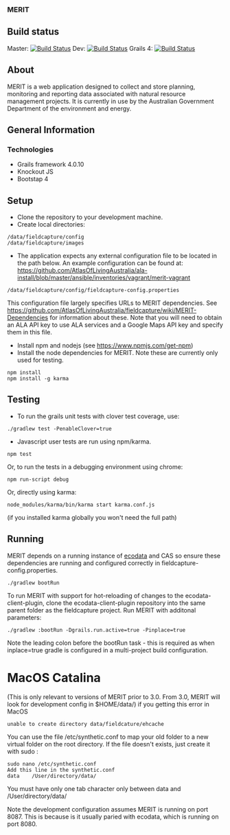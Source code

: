 ### MERIT   
## Build status 
Master: [![Build Status](https://travis-ci.com/AtlasOfLivingAustralia/fieldcapture.svg?branch=master)](https://travis-ci.com/AtlasOfLivingAustralia/fieldcapture)
Dev: [![Build Status](https://travis-ci.com/AtlasOfLivingAustralia/fieldcapture.svg?branch=dev)](https://travis-ci.com/AtlasOfLivingAustralia/fieldcapture)
Grails 4: [![Build Status](https://travis-ci.com/AtlasOfLivingAustralia/fieldcapture.svg?branch=feature/grails4)](https://travis-ci.com/AtlasOfLivingAustralia/fieldcapture)

## About
MERIT is a web application designed to collect and store planning, monitoring and reporting data associated with natural resource management projects.
It is currently in use by the Australian Government Department of the environment and energy. 

## General Information
### Technologies
* Grails framework 4.0.10
* Knockout JS
* Bootstap 4

## Setup
* Clone the repository to your development machine.
* Create local directories: 
```
/data/fieldcapture/config
/data/fieldcapture/images
```
* The application expects any external configuration file to be located in the path below.  An example configuration can be found at: https://github.com/AtlasOfLivingAustralia/ala-install/blob/master/ansible/inventories/vagrant/merit-vagrant
```
/data/fieldcapture/config/fieldcapture-config.properties
```
This configuration file largely specifies URLs to MERIT dependencies.  See https://github.com/AtlasOfLivingAustralia/fieldcapture/wiki/MERIT-Dependencies for information about these.
Note that you will need to obtain an ALA API key to use ALA services and a Google Maps API key and specify them in this file.

* Install npm and nodejs (see https://www.npmjs.com/get-npm)
* Install the node dependencies for MERIT.  Note these are currently only used for testing.

```
npm install
npm install -g karma
```

## Testing
* To run the grails unit tests with clover test coverage, use:
```
./gradlew test -PenableClover=true
```

* Javascript user tests are run using npm/karma.
```
npm test
```
Or, to run the tests in a debugging environment using chrome:
```
npm run-script debug
```
Or, directly using karma:
```
node_modules/karma/bin/karma start karma.conf.js
```

(if you installed karma globally you won't need the full path)


## Running
MERIT depends on a running instance of [ecodata](https://github.com/AtlasOfLivingAustralia/ecodata) and CAS so ensure these dependencies are running and configured correctly in fieldcapture-config.properties.
```
./gradlew bootRun
```

To run MERIT with support for hot-reloading of changes to the ecodata-client-plugin, clone the ecodata-client-plugin repository into the same parent folder as the fieldcapture project.
Run MERIT with additonal parameters:
```
./gradlew :bootRun -Dgrails.run.active=true -Pinplace=true
```

Note the leading colon before the bootRun task - this is required as when inplace=true gradle is configured in a multi-project build configuration.

# MacOS Catalina
(This is only relevant to versions of MERIT prior to 3.0.  From 3.0, MERIT will look for development config in $HOME/data/)
if you getting this error in MacOS
```
unable to create directory data/fieldcature/ehcache
``` 
You can use the file /etc/synthetic.conf to map your old folder to a new virtual folder on the root directory. If the file doesn't exists, just create it with sudo :
```
sudo nano /etc/synthetic.conf
Add this line in the synthetic.conf
data    /User/directory/data/
```
You must have only one tab character only between data and /User/directory/data/


Note the development configuration assumes MERIT is running on port 8087.  This is because is it usually paried with ecodata, which is running on port 8080.

